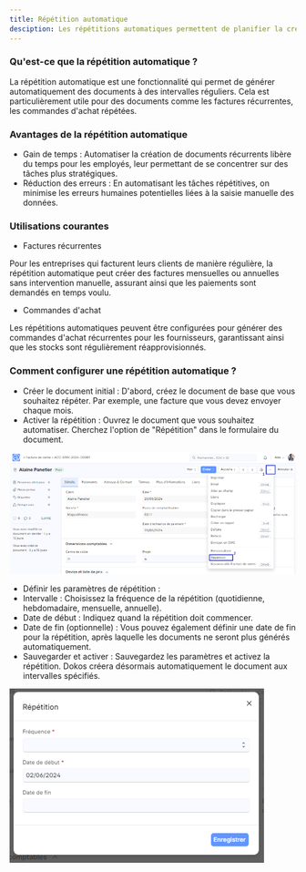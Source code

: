 ```yaml
---
title: Répétition automatique
desciption: Les répétitions automatiques permettent de planifier la création récurrente de certains documents, ce qui est particulièrement utile pour les tâches ou transactions répétitives.
---
```


### Qu'est-ce que la répétition automatique ?

La répétition automatique est une fonctionnalité qui permet de générer automatiquement des documents à des intervalles réguliers. Cela est particulièrement utile pour des documents comme les factures récurrentes, les commandes d'achat répétées.


### Avantages de la répétition automatique

- Gain de temps : Automatiser la création de documents récurrents libère du temps pour les employés, leur permettant de se concentrer sur des tâches plus stratégiques.
- Réduction des erreurs : En automatisant les tâches répétitives, on minimise les erreurs humaines potentielles liées à la saisie manuelle des données.

### Utilisations courantes

- Factures récurrentes

Pour les entreprises qui facturent leurs clients de manière régulière, la répétition automatique peut créer des factures mensuelles ou annuelles sans intervention manuelle, assurant ainsi que les paiements sont demandés en temps voulu.
- Commandes d'achat

Les répétitions automatiques peuvent être configurées pour générer des commandes d'achat récurrentes pour les fournisseurs, garantissant ainsi que les stocks sont régulièrement réapprovisionnés.

### Comment configurer une répétition automatique ?

- Créer le document initial :
D'abord, créez le document de base que vous souhaitez répéter. Par exemple, une facture que vous devez envoyer chaque mois.
- Activer la répétition :
Ouvrez le document que vous souhaitez automatiser.
Cherchez l'option de "Répétition" dans le formulaire du document.

![Image permettant de visualiser la répétition dans un document.](/repetitionauto.png)

- Définir les paramètres de répétition :
- Intervalle : Choisissez la fréquence de la répétition (quotidienne, hebdomadaire, mensuelle, annuelle).
- Date de début : Indiquez quand la répétition doit commencer.
- Date de fin (optionnelle) : Vous pouvez également définir une date de fin pour la répétition, après laquelle les documents ne seront plus générés automatiquement.
- Sauvegarder et activer :
Sauvegardez les paramètres et activez la répétition. Dokos créera désormais automatiquement le document aux intervalles spécifiés.

![Image permettant de visualiser la fenêtre répétition.](/r%C3%A9p%C3%A9tionfenetre.png)
